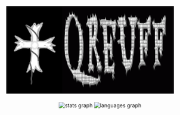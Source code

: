 <div style="display: flex;">
    <img src="https://github.com/Qreuff/Qreuff/blob/main/1.png?raw=true" width="150" />
    <img src="https://github.com/Qreuff/Qreuff/blob/main/Qreuff.gif?raw=true" width="300" />
</div>

###

<div align="center">
  <img src="https://github-readme-stats.vercel.app/api?username=qreuff&hide_title=false&hide_rank=false&show_icons=true&include_all_commits=true&count_private=true&disable_animations=false&theme=white&locale=en&hide_border=false&order=1" height="150" alt="stats graph"  />
  <img src="https://github-readme-stats.vercel.app/api/top-langs?username=qreuff&locale=en&hide_title=false&layout=compact&card_width=320&langs_count=5&theme=white&hide_border=false&order=2" height="150" alt="languages graph"  />
</div>

###
